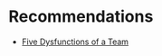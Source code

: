 # Recommendations

- [Five Dysfunctions of a Team](https://www.amazon.com/Five-Dysfunctions-Team-Leadership-Fable/dp/0787960756)
